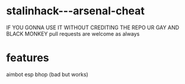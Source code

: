 # stalinhack---arsenal-cheat

IF YOU GONNA USE IT WITHOUT CREDITING THE REPO UR GAY AND BLACK MONKEY
pull requests are welcome as always
# features

aimbot
esp
bhop (bad but works)

